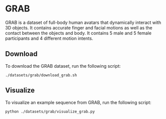 # GRAB
GRAB is a dataset of full-body human avatars that dynamically interact with 3D objects. It contains accurate finger and facial motions as well as the contact between the objects and body. It contains 5 male and 5 female participants and 4 different motion intents.

## Download
To download the GRAB dataset, run the following script:
```Shell
./datasets/grab/download_grab.sh
```

## Visualize
To visualize an example sequence from GRAB, run the following script:
```Shell
python ./datasets/grab/visualize_grab.py
```